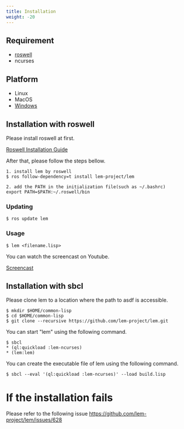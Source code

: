 ```yaml
---
title: Installation
weight: -20
---
```

## Requirement
- [roswell](https://github.com/roswell/roswell)
- ncurses

## Platform
- Linux
- MacOS
- [Windows](https://github.com/lem-project/lem/wiki/Windows-Platform)

## Installation with roswell

Please install roswell at first.

[Roswell Installation Guide](https://github.com/roswell/roswell/wiki/Installation)

After that, please follow the steps bellow.

```
1. install lem by roswell
$ ros follow-dependency=t install lem-project/lem

2. add the PATH in the initialization file(such as ~/.bashrc)
export PATH=$PATH:~/.roswell/bin
```

### Updating

```
$ ros update lem
```

### Usage

```
$ lem <filename.lisp>
```

You can watch the screencast on Youtube.

[Screencast](https://youtu.be/YkSJ3p7Z9H0)

## Installation with sbcl

Please clone lem to a location where the path to asdf is accessible.

```
$ mkdir $HOME/common-lisp
$ cd $HOME/common-lisp
$ git clone --recursive https://github.com/lem-project/lem.git
```

You can start "lem" using the following command.
```
$ sbcl
* (ql:quickload :lem-ncurses)
* (lem:lem)
```

You can create the executable file of lem using the following command.
```
$ sbcl --eval '(ql:quickload :lem-ncurses)' --load build.lisp
```

# If the installation fails
Please refer to the following issue
https://github.com/lem-project/lem/issues/628
